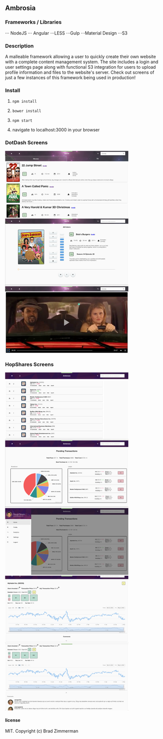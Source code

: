 ## Ambrosia

### Frameworks / Libraries
⋅⋅⋅ NodeJS
⋅⋅⋅ Angular
⋅⋅⋅LESS
⋅⋅⋅Gulp
⋅⋅⋅Material Design
⋅⋅⋅S3

### Description

A malleable framework allowing a user to quickly create their own website with a complete content management system. The site includes a login and user settings page along with functional S3 integration for users to upload profile information and files to the website's server. Check out screens of just a few instances of this framework being used in production!

### Install

1. `npm install`

2. `bower install`

3. `npm start`

4. navigate to localhost:3000 in your browser

### DotDash Screens

<img src="./screens/ark01.png" width="400"/>
<img src="./screens/ark02.png" width="400"/>
<img src="./screens/ark03.png" width="400"/>

### HopShares Screens

<img src="./screens/hopshares01.png" width="400"/>
<img src="./screens/hopshares02.png" width="400"/>
<img src="./screens/hopshares03.png" width="400"/>
<img src="./screens/hopshares04.png" width="400"/>
<img src="./screens/hopshares05.png" width="400"/>

#### license

MIT. Copyright (c) Brad Zimmerman
